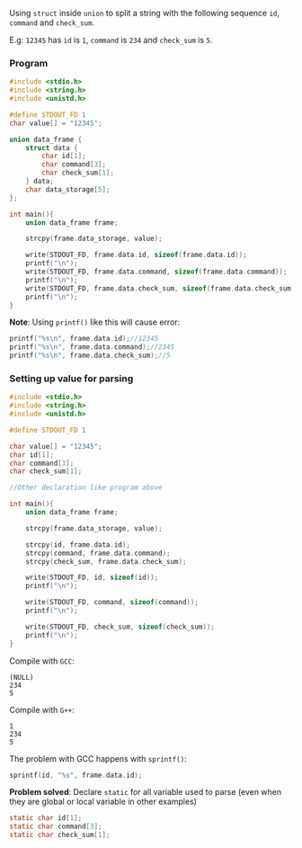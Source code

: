 Using ``struct`` inside ``union`` to split a string with the following sequence ``id``,  ``command`` and ``check_sum``.

E.g: ``12345`` has ``id`` is ``1``, ``command`` is ``234`` and ``check_sum`` is ``5``.

### Program

```c
#include <stdio.h>
#include <string.h>
#include <unistd.h>

#define STDOUT_FD 1
char value[] = "12345";

union data_frame {
    struct data {
        char id[1];
        char command[3];
        char check_sum[1];
    } data;
    char data_storage[5];
};

int main(){
    union data_frame frame;

    strcpy(frame.data_storage, value);

    write(STDOUT_FD, frame.data.id, sizeof(frame.data.id));
    printf("\n");
    write(STDOUT_FD, frame.data.command, sizeof(frame.data.command));
    printf("\n");
    write(STDOUT_FD, frame.data.check_sum, sizeof(frame.data.check_sum));
    printf("\n");
}
```
**Note**: Using ``printf()`` like this will cause error:

```c
printf("%s\n", frame.data.id);//12345
printf("%s\n", frame.data.command);//2345
printf("%s\n", frame.data.check_sum);//5
```

### Setting up value for parsing

```c
#include <stdio.h>
#include <string.h>
#include <unistd.h>

#define STDOUT_FD 1

char value[] = "12345";
char id[1];
char command[3];
char check_sum[1];

//Other declaration like program above

int main(){
    union data_frame frame;

    strcpy(frame.data_storage, value);

    strcpy(id, frame.data.id);
	strcpy(command, frame.data.command);
	strcpy(check_sum, frame.data.check_sum);

	write(STDOUT_FD, id, sizeof(id));
    printf("\n");

	write(STDOUT_FD, command, sizeof(command));
    printf("\n");

	write(STDOUT_FD, check_sum, sizeof(check_sum));
    printf("\n");
}
```
Compile with ``GCC``:

```
(NULL)
234
5
```
Compile with ``G++``:

```
1
234
5
```

The problem with GCC happens with ``sprintf()``:

```c
sprintf(id, "%s", frame.data.id);
```

**Problem solved**: Declare ``static`` for all variable used to parse (even when they are global or local variable in other examples)

```c
static char id[1];
static char command[3];
static char check_sum[1];
```